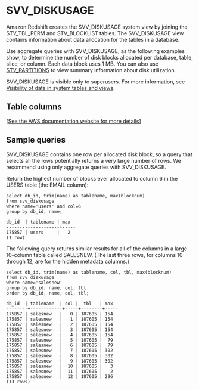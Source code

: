 # SVV\_DISKUSAGE<a name="r_SVV_DISKUSAGE"></a>

Amazon Redshift creates the SVV\_DISKUSAGE system view by joining the STV\_TBL\_PERM and STV\_BLOCKLIST tables\. The SVV\_DISKUSAGE view contains information about data allocation for the tables in a database\.

Use aggregate queries with SVV\_DISKUSAGE, as the following examples show, to determine the number of disk blocks allocated per database, table, slice, or column\. Each data block uses 1 MB\. You can also use [STV\_PARTITIONS](r_STV_PARTITIONS.md) to view summary information about disk utilization\.

SVV\_DISKUSAGE is visible only to superusers\. For more information, see [Visibility of data in system tables and views](c_visibility-of-data.md)\.

## Table columns<a name="r_SVV_DISKUSAGE-table-rows"></a>

[\[See the AWS documentation website for more details\]](http://docs.aws.amazon.com/redshift/latest/dg/r_SVV_DISKUSAGE.html)

## Sample queries<a name="r_SVV_DISKUSAGE-sample-queries"></a>

SVV\_DISKUSAGE contains one row per allocated disk block, so a query that selects all the rows potentially returns a very large number of rows\. We recommend using only aggregate queries with SVV\_DISKUSAGE\.

Return the highest number of blocks ever allocated to column 6 in the USERS table \(the EMAIL column\):

```
select db_id, trim(name) as tablename, max(blocknum)
from svv_diskusage
where name='users' and col=6
group by db_id, name;

db_id  | tablename | max
--------+-----------+-----
175857 | users     |   2
(1 row)
```

The following query returns similar results for all of the columns in a large 10\-column table called SALESNEW\. \(The last three rows, for columns 10 through 12, are for the hidden metadata columns\.\) 

```
select db_id, trim(name) as tablename, col, tbl, max(blocknum)
from svv_diskusage
where name='salesnew'
group by db_id, name, col, tbl
order by db_id, name, col, tbl;

db_id  | tablename  | col |  tbl   | max
--------+------------+-----+--------+-----
175857 | salesnew   |   0 | 187605 | 154
175857 | salesnew   |   1 | 187605 | 154
175857 | salesnew   |   2 | 187605 | 154
175857 | salesnew   |   3 | 187605 | 154
175857 | salesnew   |   4 | 187605 | 154
175857 | salesnew   |   5 | 187605 |  79
175857 | salesnew   |   6 | 187605 |  79
175857 | salesnew   |   7 | 187605 | 302
175857 | salesnew   |   8 | 187605 | 302
175857 | salesnew   |   9 | 187605 | 302
175857 | salesnew   |  10 | 187605 |   3
175857 | salesnew   |  11 | 187605 |   2
175857 | salesnew   |  12 | 187605 | 296
(13 rows)
```